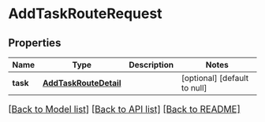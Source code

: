 # AddTaskRouteRequest
## Properties

Name | Type | Description | Notes
------------ | ------------- | ------------- | -------------
**task** | [**AddTaskRouteDetail**](AddTaskRouteDetail.md) |  | [optional] [default to null]

[[Back to Model list]](../README.md#documentation-for-models) [[Back to API list]](../README.md#documentation-for-api-endpoints) [[Back to README]](../README.md)

<style>
     p, ul, ol, li { font-size: 18px !important;}
</style>

